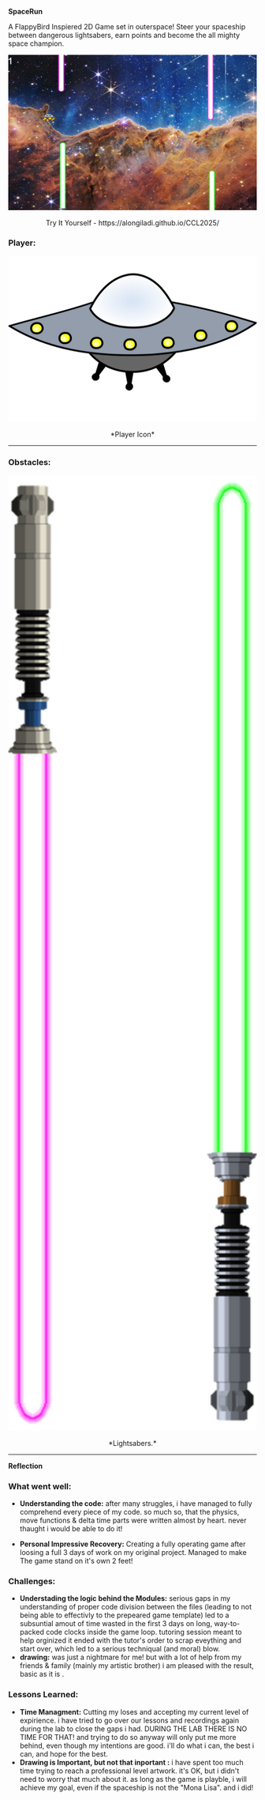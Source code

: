   **SpaceRun**

A FlappyBird Inspiered 2D Game set in outerspace! Steer your spaceship between dangerous lightsabers, earn points and become the all mighty space champion.
> 

<div style="text-align: center;">
  <img src="screenshot.png" alt="screenshot">
  <p>Try It Yourself - https://alongiladi.github.io/CCL2025/   </p>
</div>


### Player:
<div style="text-align: center;">
  <img src="spaceship.png" alt="spaceship" width="600">
  <p>*Player Icon*</p>
</div>

---

### Obstacles:
<div style="text-align: center;">
  <img src="2sabers.png" alt="2sabers" width="600">
  <p>*Lightsabers.*</p>
</div>

---

**Reflection**

### What went well:
- **Understanding the code:** after many struggles, i have managed to fully comprehend every piece of my code. so much so, that the physics, move functions & delta time parts were written almost by heart. never thaught i would be able to do it! 

- **Personal Impressive Recovery:** Creating a fully operating game after loosing a full 3 days of work on my original project. Managed to make The game stand on it's own 2 feet! 

### Challenges:
- **Understading the logic behind the Modules:** serious gaps in my understanding of proper code division between the files (leading to not being able to effectivly to the prepeared game template) led to a subsuntial amout of time wasted in the first 3 days on long, way-to-packed code clocks inside the game loop. tutoring session meant to help orginized it ended with the tutor's order to scrap eveything and start over, which led to a serious techniqual (and moral) blow. 
- **drawing:** was just a nightmare for me! but with a lot of help from my friends & family (mainly my artistic brother) i am pleased with the result, basic as it is .

### Lessons Learned:
- **Time Managment:** Cutting my loses and accepting my current level of expirience. i have tried to go over our lessons and recordings again during the lab to close the gaps i had. DURING THE LAB THERE IS NO TIME FOR THAT! and trying to do so anyway will only put me more behind, even though my intentions are good. i'll do what i can, the best i can, and hope for the best.
- **Drawing is Important, but not that inportant :** i have spent too much time trying to reach a professional level artwork. it's OK, but i didn't need to worry that much about it. as long as the game is playble, i will achieve my goal, even if the spaceship is not the "Mona Lisa". and i did! 
